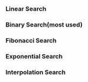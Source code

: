 ### Linear Search

### Binary Search(most used)

### Fibonacci Search

### Exponential Search

### Interpolation Search
